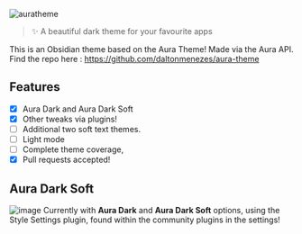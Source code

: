 
![auratheme](https://github.com/Possibly-Matt/obsidian-aura-theme/assets/12588174/63fad219-94db-4e00-8b3a-f7fe3531f090)
>✨ A beautiful dark theme for your favourite apps

This is an Obsidian theme based on the Aura Theme! Made via the Aura API.
Find the repo here : https://github.com/daltonmenezes/aura-theme
## Features
- [x] Aura Dark and Aura Dark Soft
- [x] Other tweaks via plugins!
- [ ] Additional two soft text themes.
- [ ] Light mode 
- [ ] Complete theme coverage, 
- [x] Pull requests accepted! 
## Aura Dark Soft
![image](https://github.com/Possibly-Matt/obsidian-aura-theme/assets/12588174/9d3f6873-fba5-4a83-be70-3182ee55b717)
Currently with **Aura Dark** and **Aura Dark Soft** options, using the Style Settings plugin, found within the community plugins in the settings!
